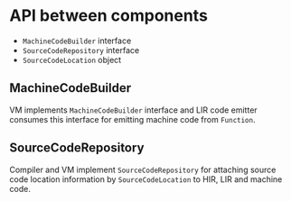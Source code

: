 # API between components

* `MachineCodeBuilder` interface
* `SourceCodeRepository` interface
 * `SourceCodeLocation` object

## MachineCodeBuilder
VM implements `MachineCodeBuilder` interface and LIR code emitter consumes
this interface for emitting machine code from `Function`.

## SourceCodeRepository
Compiler and VM implement `SourceCodeRepository` for attaching source code
location information by `SourceCodeLocation` to HIR, LIR and machine code.
